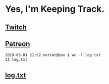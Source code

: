 # Yes, I'm Keeping Track.

## [Twitch](https://twitch.tv/ojreeves)
## [Patreon](https://patreon.com/ojreeves)

```bash
2019-05-01 21:52 xorcat@box $ wc -l log.txt
21 log.txt
```

## [log.txt](/log.txt)
